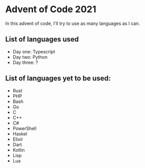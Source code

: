 # Advent of Code 2021

In this advent of code, I'll try to use as many languages as I can.

## List of languages used

- Day one: Typescript
- Day two: Python
- Day three: ?

## List of languages yet to be used:

- Rust
- PHP
- Bash
- Go
- C
- C++
- C#
- PowerShell
- Haskel
- Elixir
- Dart
- Kotlin
- Lisp
- Lua